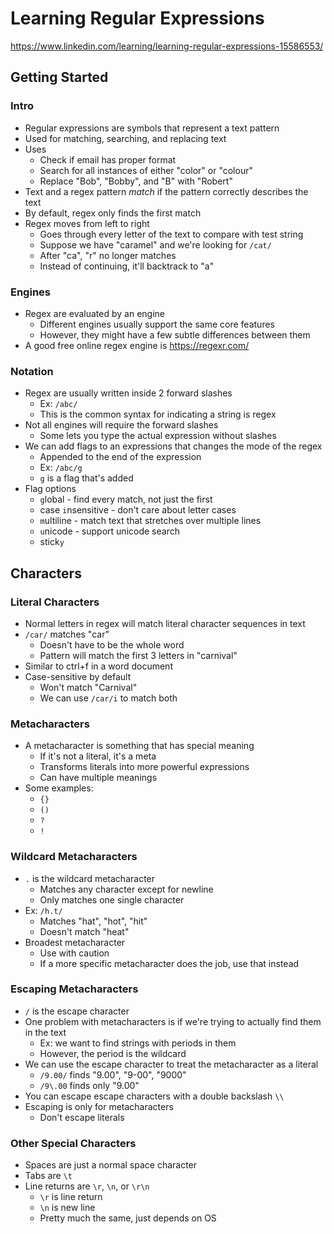 # Learning Regular Expressions
https://www.linkedin.com/learning/learning-regular-expressions-15586553/

## Getting Started
### Intro
- Regular expressions are symbols that represent a text pattern
- Used for matching, searching, and replacing text
- Uses
    - Check if email has proper format
    - Search for all instances of either "color" or "colour"
    - Replace "Bob", "Bobby", and "B" with "Robert"
- Text and a regex pattern *match* if the pattern correctly describes the text
- By default, regex only finds the first match
- Regex moves from left to right
    - Goes through every letter of the text to compare with test string
    - Suppose we have "caramel" and we're looking for `/cat/`
    - After "ca", "r" no longer matches
    - Instead of continuing, it'll backtrack to "a"

### Engines
- Regex are evaluated by an engine
    - Different engines usually support the same core features
    - However, they might have a few subtle differences between them
- A good free online regex engine is https://regexr.com/

### Notation
- Regex are usually written inside 2 forward slashes
    - Ex: `/abc/`
    - This is the common syntax for indicating a string is regex
- Not all engines will require the forward slashes
    - Some lets you type the actual expression without slashes
- We can add flags to an expressions that changes the mode of the regex
    - Appended to the end of the expression
    - Ex: `/abc/g`
    - `g` is a flag that's added
- Flag options
    - `g`lobal - find every match, not just the first
    - case `i`nsensitive - don't care about letter cases
    - `m`ultiline - match text that stretches over multiple lines
    - `u`nicode - support unicode search
    - stick`y`

## Characters
### Literal Characters
- Normal letters in regex will match literal character sequences in text
- `/car/` matches "car"
    - Doesn't have to be the whole word
    - Pattern will match the first 3 letters in "carnival"
- Similar to ctrl+f in a word document
- Case-sensitive by default
    - Won't match "Carnival"
    - We can use `/car/i` to match both

### Metacharacters
- A metacharacter is something that has special meaning
    - If it's not a literal, it's a meta
    - Transforms literals into more powerful expressions
    - Can have multiple meanings
- Some examples:
    - `{}`
    - `()`
    - `?`
    - `!`

### Wildcard Metacharacters
- `.` is the wildcard metacharacter
    - Matches any character except for newline
    - Only matches one single character
- Ex: `/h.t/`
    - Matches "hat", "hot", "hit"
    - Doesn't match "heat"
- Broadest metacharacter
    - Use with caution
    - If a more specific metacharacter does the job, use that instead

### Escaping Metacharacters
- `/` is the escape character
- One problem with metacharacters is if we're trying to actually find them in the text
    - Ex: we want to find strings with periods in them
    - However, the period is the wildcard
- We can use the escape character to treat the metacharacter as a literal
    - `/9.00/` finds "9.00", "9-00", "9000"
    - `/9\.00` finds only "9.00"
- You can escape escape characters with a double backslash `\\`
- Escaping is only for metacharacters
    - Don't escape literals

### Other Special Characters
- Spaces are just a normal space character
- Tabs are `\t`
- Line returns are `\r`, `\n`, or `\r\n`
    - `\r` is line return
    - `\n` is new line
    - Pretty much the same, just depends on OS
